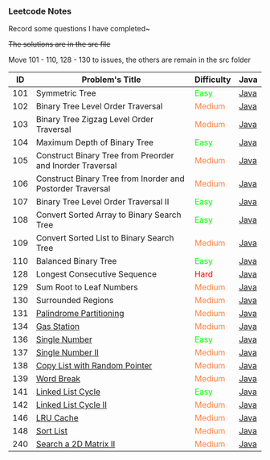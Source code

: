 ### Leetcode Notes

Record some questions I have completed~

~~The solutions are in the src file~~

Move 101 - 110, 128 - 130 to issues, the others are remain in the src folder




| ID   | Problem's Title                                              | Difficulty                | Java                                                         |
| ---- | ------------------------------------------------------------ | ------------------------- | ------------------------------------------------------------ |
| 101 | Symmetric Tree | <font color=##00FF00>Easy</font> | [Java](https://github.com/ongiao/algorithm/issues/1) |
| 102 | Binary Tree Level Order Traversal | <font color=#ff8040>Medium</font> | [Java](https://github.com/ongiao/algorithm/issues/2) |
| 103 | Binary Tree Zigzag Level Order Traversal | <font color=#ff8040>Medium</font> | [Java](https://github.com/ongiao/algorithm/issues/3) |
| 104 | Maximum Depth of Binary Tree | <font color=##00FF00>Easy</font> | [Java](https://github.com/ongiao/algorithm/issues/4) |
| 105 | Construct Binary Tree from Preorder and Inorder Traversal | <font color=#ff8040>Medium</font> | [Java](https://github.com/ongiao/algorithm/issues/5) |
| 106 | Construct Binary Tree from Inorder and Postorder Traversal | <font color=#ff8040>Medium</font> | [Java](https://github.com/ongiao/algorithm/issues/6) |
| 107 | Binary Tree Level Order Traversal II | <font color=##00FF00>Easy</font> | [Java](https://github.com/ongiao/algorithm/issues/7) |
| 108 | Convert Sorted Array to Binary Search Tree | <font color=##00FF00>Easy</font> | [Java](https://github.com/ongiao/algorithm/issues/8) |
| 109 | Convert Sorted List to Binary Search Tree | <font color=#ff8040>Medium</font> | [Java](https://github.com/ongiao/algorithm/issues/9) |
| 110 | Balanced Binary Tree | <font color=##00FF00>Easy</font> | [Java](https://github.com/ongiao/algorithm/issues/10) |
| 128 | Longest Consecutive Sequence | <font color=red>Hard</font> | [Java](https://github.com/ongiao/algorithm/issues/11) |
| 129 | Sum Root to Leaf Numbers | <font color=#ff8040>Medium</font> | [Java](https://github.com/ongiao/algorithm/issues/12) |
| 130 | Surrounded Regions | <font color=#ff8040>Medium</font> | [Java](https://github.com/ongiao/algorithm/issues/13) |
| 131 | [Palindrome Partitioning](https://leetcode.com/problems/palindrome-partitioning) | <font color=#ff8040>Medium</font> | [Java](https://github.com/ongiao/leetcode-note/blob/master/src/_131_Solution.java) |
| 134  | [Gas Station](https://leetcode.com/problems/gas-station)     | <font color=#ff8040>Medium</font> | [Java](https://github.com/ongiao/leetcode-note/blob/master/src/_134_Solution.java) |
| 136  | [Single Number](https://leetcode.com/problems/single-number) | <font color=##00FF00>Easy</font> | [Java](https://github.com/ongiao/leetcode-note/blob/master/src/_136_Solution.java) |
| 137 | [ Single Number II](https://leetcode.com/problems/single-number-ii) | <font color=#ff8040>Medium</font> | [Java](https://github.com/ongiao/leetcode-note/blob/master/src/_137_Solution.java) |
| 138  | [Copy List with Random Pointer](https://leetcode.com/problems/copy-list-with-random-pointer) | <font color=#ff8040>Medium</font> | [Java](https://github.com/ongiao/leetcode-note/blob/master/src/_138_Solution.java) |
| 139 | [Word Break](https://leetcode.com/problems/word-break) | <font color=#ff8040>Medium</font> | [Java](https://github.com/ongiao/leetcode-note/blob/master/src/_139_Solution.java) |
| 141  | [Linked List Cycle](https://leetcode.com/problems/linked-list-cycle/) | <font color=##00FF00>Easy</font> | [Java](https://github.com/ongiao/leetcode-note/blob/master/src/_141_Solution.java) |
| 142 | [Linked List Cycle II](https://leetcode.com/problems/linked-list-cycle-ii) | <font color=#ff8040>Medium</font> | [Java](https://github.com/ongiao/leetcode-note/blob/master/src/_142_Solution.java) |
| 146 | [LRU Cache](https://leetcode.com/problems/lru-cache) | <font color=#ff8040>Medium</font> | [Java](https://github.com/ongiao/leetcode-note/blob/master/src/_146_Solution.java) |
| 148 | [Sort List](https://leetcode.com/problems/sort-list) | <font color=#ff8040>Medium</font> | [Java](https://github.com/ongiao/leetcode-note/blob/master/src/_148_Solution.java) |
| 240  | [Search a 2D Matrix II](https://leetcode.com/problems/search-a-2d-matrix-ii/) | <font color=#ff8040>Medium</font> | [Java](https://github.com/ongiao/leetcode-note/blob/master/src/_240_Solution.java) |

